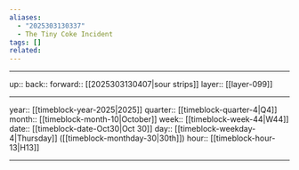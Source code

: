 ```yaml
---
aliases:
  - "2025303130337"
  - The Tiny Coke Incident
tags: []
related:
---
```




***

up:: 
back:: 
forward:: [[2025303130407|sour strips]]
layer:: [[layer-099]]

***

year:: [[timeblock-year-2025|2025]]
quarter:: [[timeblock-quarter-4|Q4]]
month:: [[timeblock-month-10|October]]
week:: [[timeblock-week-44|W44]]
date:: [[timeblock-date-Oct30|Oct 30]]
day:: [[timeblock-weekday-4|Thursday]] ([[timeblock-monthday-30|30th]])
hour:: [[timeblock-hour-13|H13]]

***
